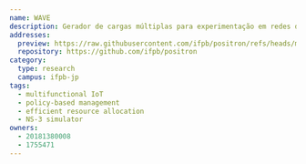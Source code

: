 ```yaml
---
name: WAVE
description: Gerador de cargas múltiplas para experimentação em redes de computadores.
addresses:
  preview: https://raw.githubusercontent.com/ifpb/positron/refs/heads/main/topology.jpg
  repository: https://github.com/ifpb/positron
category:
  type: research
  campus: ifpb-jp
tags:
  - multifunctional IoT
  - policy-based management
  - efficient resource allocation
  - NS-3 simulator
owners:
  - 20181380008
  - 1755471
---
```

